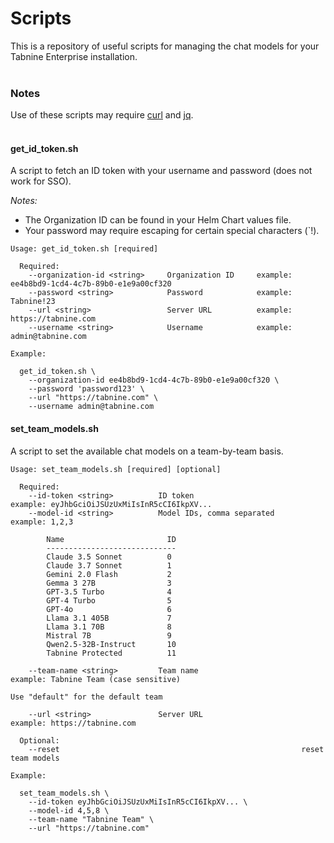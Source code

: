# Scripts

This is a repository of useful scripts for managing the chat models for your Tabnine Enterprise installation.
<br><br>
### Notes
Use of these scripts may require [curl](https://curl.se/download.html) and [jq](https://jqlang.org/download/).
<br><br>
#### get\_id\_token.sh
A script to fetch an ID token with your username and password (does not work for SSO).

*Notes:*
- The Organization ID can be found in your Helm Chart values file.
- Your password may require escaping for certain special characters (`\!).

```
Usage: get_id_token.sh [required]

  Required:
    --organization-id <string>     Organization ID     example: ee4b8bd9-1cd4-4c7b-89b0-e1e9a00cf320
    --password <string>            Password            example: Tabnine!23
    --url <string>                 Server URL          example: https://tabnine.com
    --username <string>            Username            example: admin@tabnine.com
```

```
Example:

  get_id_token.sh \
    --organization-id ee4b8bd9-1cd4-4c7b-89b0-e1e9a00cf320 \
    --password 'password123' \
    --url "https://tabnine.com" \
    --username admin@tabnine.com
```

#### set\_team\_models.sh
A script to set the available chat models on a team-by-team basis.

```
Usage: set_team_models.sh [required] [optional]

  Required:
    --id-token <string>          ID token                        example: eyJhbGciOiJSUzUxMiIsInR5cCI6IkpXV...
    --model-id <string>          Model IDs, comma separated      example: 1,2,3

        Name                       ID
        -----------------------------
        Claude 3.5 Sonnet          0
        Claude 3.7 Sonnet          1
        Gemini 2.0 Flash           2
        Gemma 3 27B                3
        GPT-3.5 Turbo              4
        GPT-4 Turbo                5
        GPT-4o                     6
        Llama 3.1 405B             7
        Llama 3.1 70B              8
        Mistral 7B                 9
        Qwen2.5-32B-Instruct       10
        Tabnine Protected          11

    --team-name <string>         Team name                       example: Tabnine Team (case sensitive)
                                                                          Use "default" for the default team

    --url <string>               Server URL                      example: https://tabnine.com

  Optional:
    --reset                                                      reset team models
```

```
Example:

  set_team_models.sh \
    --id-token eyJhbGciOiJSUzUxMiIsInR5cCI6IkpXV... \
    --model-id 4,5,8 \
    --team-name "Tabnine Team" \
    --url "https://tabnine.com"
```
